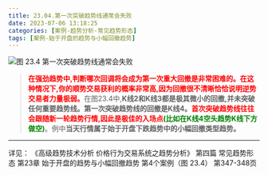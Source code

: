 ```yaml
---
title: 23.04.第一次突破趋势线通常会失败
date: 2023-07-06 13:18:25
categories: [案例-趋势分析-常见趋势形态]
tags: [案例-始于开盘的趋势与小幅回撤趋势]
---
```


![图 23.4 第一次突破趋势线通常会失败](https://objectstorage.us-phoenix-1.oraclecloud.com/n/axdikqaqm3dc/b/bucket1/o/pa-price-charts%2Ftrends%2Fc23%2FSlide4.JPG)

>
><font color="red">**在强劲趋势中,判断哪次回调将会成为第一次重大回撤是非常困难的。在这种情况下,你的顺势交易获利的概率非常高,因为回撤很不清晰恰恰说明逆势交易者力量极弱。**</font>在图23.4中,**K线2和K线3都是极其微小的回撤,并未突破任何重要趋势线。第一次突破趋势线的回撤是K线4。**<font color="red">**首次突破趋势线往往会跟随新一轮趋势行情,因此是极佳的入场点**</font><font color="green">**(比如在K线4空头趋势K线下方做空)**</font>。例中**当天行情属于始于开盘下跌趋势中的小幅回撤类型趋势。**
>

---
详见：
《高级趋势技术分析 价格行为交易系统之趋势分析》
第四篇 常见趋势形态
第23章 始于开盘的趋势与小幅回撤趋势
第4个案例（图 23.4）
第347-348页

